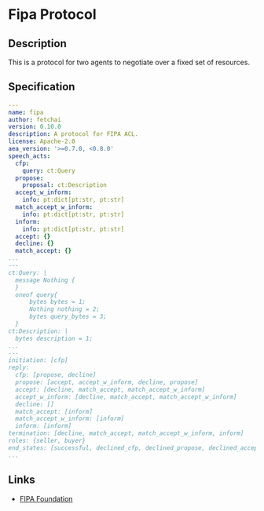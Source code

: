 # Fipa Protocol

## Description

This is a protocol for two agents to negotiate over a fixed set of resources.

## Specification

```yaml
---
name: fipa
author: fetchai
version: 0.10.0
description: A protocol for FIPA ACL.
license: Apache-2.0
aea_version: '>=0.7.0, <0.8.0'
speech_acts:
  cfp:
    query: ct:Query
  propose:
    proposal: ct:Description
  accept_w_inform:
    info: pt:dict[pt:str, pt:str]
  match_accept_w_inform:
    info: pt:dict[pt:str, pt:str]
  inform:
    info: pt:dict[pt:str, pt:str]
  accept: {}
  decline: {}
  match_accept: {}
...
---
ct:Query: |
  message Nothing {
  }
  oneof query{
      bytes bytes = 1;
      Nothing nothing = 2;
      bytes query_bytes = 3;
  }
ct:Description: |
  bytes description = 1;
...
---
initiation: [cfp]
reply:
  cfp: [propose, decline]
  propose: [accept, accept_w_inform, decline, propose]
  accept: [decline, match_accept, match_accept_w_inform]
  accept_w_inform: [decline, match_accept, match_accept_w_inform]
  decline: []
  match_accept: [inform]
  match_accept_w_inform: [inform]
  inform: [inform]
termination: [decline, match_accept, match_accept_w_inform, inform]
roles: {seller, buyer}
end_states: [successful, declined_cfp, declined_propose, declined_accept]
...
```

## Links

* <a href="http://www.fipa.org" target="_blank">FIPA Foundation</a>
